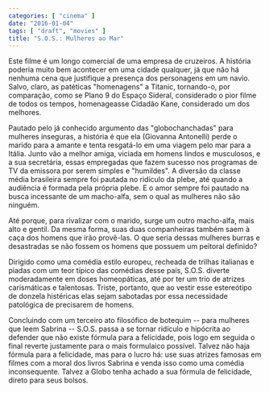 ```yaml
---
categories: [ "cinema" ]
date: "2016-01-04"
tags: [ "draft", "movies" ]
title: "S.O.S.: Mulheres ao Mar"
---
```

Este filme é um longo comercial de uma empresa de cruzeiros. A
história poderia muito bem acontecer em uma cidade qualquer, já que
não há nenhuma cena que justifique a presença dos personagens em um
navio. Salvo, claro, as patéticas "homenagens" a Titanic, tornando-o,
por comparação, como se Plano 9 do Espaço Sideral, considerado o
pior filme de todos os tempos, homenageasse Cidadão Kane, considerado
um dos melhores.

Pautado pelo já conhecido argumento das "globochanchadas" para mulheres
inseguras, a história é que ela (Giovanna Antonelli) perde o marido para
a amante e tenta resgatá-lo em uma viagem pelo mar para a Itália. Junto
vão a melhor amiga, viciada em homens lindos e musculosos, e a sua
secretária, essas empregadas que fazem sucesso nos programas de TV da
emissora por serem simples e "humildes". A diversão da classe média
brasileira sempre foi pautada no ridículo da plebe, até quando a
audiência é formada pela própria plebe. E o amor sempre foi pautado
na busca incessante de um macho-alfa, sem o qual as mulheres não são
ninguém.

Até porque, para rivalizar com o marido, surge um outro macho-alfa,
mais alto e gentil. Da mesma forma, suas duas companheiras também saem à
caça dos homens que irão provê-las. O que seria dessas mulheres burras
e desastradas se não fossem os homens que possuem um peitoral definido?

Dirigido como uma comédia estilo europeu, recheada de trilhas italianas
e piadas com um teor típico das comédias desse país, S.O.S. diverte
moderadamente em doses homeopáticas, até por ter um trio de atrizes
carismáticas e talentosas. Triste, portanto, que ao vestir esse
estereótipo de donzela histéricas elas sejam sabotadas por essa
necessidade patológica de precisarem de homens.

Concluindo com um terceiro ato filosófico de botequim -- para mulheres
que leem Sabrina -- S.O.S. passa a se tornar ridículo e hipócrita ao
defender que não existe fórmula para a felicidade, pois logo em seguida
o final reverte justamente para o mais formulaico possível. Talvez não
haja fórmula para a felicidade, mas para o lucro há: use suas atrizes
famosas em filmes com a moral dos livros Sabrina e venda isso como uma
comédia inconsequente. Talvez a Globo tenha achado a sua fórmula de
felicidade, direto para seus bolsos.
